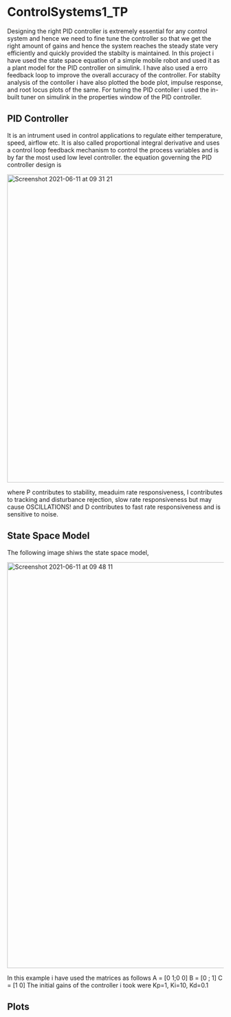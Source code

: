 # ControlSystems1_TP
Designing the right PID controller is extremely essential for any control system and hence we need to fine tune the controller so that we get the right amount of gains and hence the system reaches the steady state very efficiently and quickly provided the stabilty is maintained.
In this project i have used the state space equation of a simple mobile robot and used it as a plant model for the PID controller on simulink. I have also used a erro feedback loop to improve the overall accuracy of the controller. For stabilty analysis of the contoller i have also plotted the bode plot, impulse response, and root locus plots of the same. For tuning the PID contoller i used the in-built tuner on simulink in the properties window of the PID controller. 

## PID Controller 
It is an intrument used in control applications to regulate either temperature, speed, airflow etc. It is also called proportional integral derivative and uses a control loop feedback mechanism to control the process variables and is by far the most used low level controller. the equation governing the PID controller design is 

<img width="715" alt="Screenshot 2021-06-11 at 09 31 21" src="https://user-images.githubusercontent.com/67947994/121629392-af4f9480-ca98-11eb-995f-042a2aa15b14.png">

where P contributes to stability, meaduim rate responsiveness, I contributes to tracking and disturbance rejection, slow rate responsiveness but may cause OSCILLATIONS! and D contributes to fast rate responsiveness and is sensitive to noise. 

## State Space Model 
The following image shiws the state space model,

<img width="942" alt="Screenshot 2021-06-11 at 09 48 11" src="https://user-images.githubusercontent.com/67947994/121630224-5f71cd00-ca9a-11eb-810f-f39b26e70e5c.png">

In this example i have used the matrices as follows 
A = [0 1;0 0] 
B = [0 ; 1]
C = [1 0]
The initial gains of the controller i took were 
Kp=1, Ki=10, Kd=0.1

## Plots 


